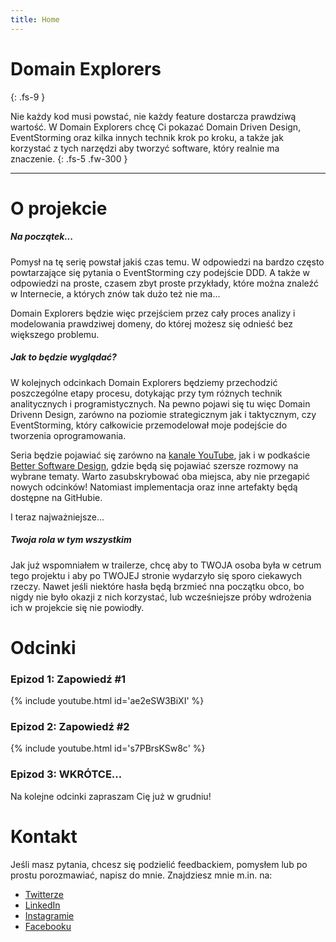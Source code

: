 ```yaml
---
title: Home
---
```


# Domain Explorers
{: .fs-9 }

Nie każdy kod musi powstać, nie każdy feature dostarcza prawdziwą wartość. W Domain Explorers chcę Ci pokazać Domain Driven Design, EventStorming oraz kilka innych technik krok po kroku, a także jak korzystać z tych narzędzi aby tworzyć software, który realnie ma znaczenie.
{: .fs-5 .fw-300 }

---

# O projekcie

##### Na początek...

Pomysł na tę serię powstał jakiś czas temu. W odpowiedzi na bardzo często powtarzające się pytania o EventStorming czy podejście DDD. A także w odpowiedzi na proste, czasem zbyt proste przykłady, które można znaleźć w Internecie, a których znów tak dużo też nie ma... 

Domain Explorers będzie więc przejściem przez cały proces analizy i modelowania prawdziwej domeny, do której możesz się odnieść bez większego problemu. 

##### Jak to będzie wyglądać?

W kolejnych odcinkach Domain Explorers będziemy przechodzić poszczególne etapy procesu, dotykając przy tym różnych technik analitycznych i programistycznych. Na pewno pojawi się tu więc Domain Drivenn Design, zarówno na poziomie strategicznym jak i taktycznym, czy EventStorming, który całkowicie przemodelował moje podejście do tworzenia oprogramowania. 

Seria będzie pojawiać się zarówno na [kanale YouTube](https://www.youtube.com/c/MariuszGil), jak i w podkaście [Better Software Design](https://bettersoftwaredesign.pl), gdzie będą się pojawiać szersze rozmowy na wybrane tematy. Warto zasubskrybować oba miejsca, aby nie przegapić nowych odcinków! Natomiast implementacja oraz inne artefakty będą dostępne na GitHubie.

I teraz najważniejsze...

##### Twoja rola w tym wszystkim

Jak już wspomniałem w trailerze, chcę aby to TWOJA osoba była w cetrum tego projektu i aby po TWOJEJ stronie wydarzyło się sporo ciekawych rzeczy. Nawet jeśli niektóre hasła będą brzmieć nna początku obco, bo nigdy nie było okazji z nich korzystać, lub wcześniejsze próby wdrożenia ich w projekcie się nie powiodły.

# Odcinki

### Epizod 1: Zapowiedź #1

{% include youtube.html id='ae2eSW3BiXI' %}

### Epizod 2: Zapowiedź #2

{% include youtube.html id='s7PBrsKSw8c' %}

### Epizod 3: WKRÓTCE...

Na kolejne odcinki zapraszam Cię już w grudniu!

# Kontakt

Jeśli masz pytania, chcesz się podzielić feedbackiem, pomysłem lub po prostu porozmawiać, napisz do mnie. Znajdziesz mnie m.in. na:

- [Twitterze](https://twitter.com/mariuszgil)
- [LinkedIn](https://www.linkedin.com/in/mariuszgil/)
- [Instagramie](https://www.instagram.com/mariuszgil_dev/)
- [Facebooku](https://www.facebook.com/mariusz.gil)

